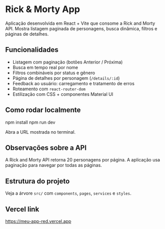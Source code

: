 # Rick & Morty App

Aplicação desenvolvida em React + Vite que consome a Rick and Morty API. Mostra listagem paginada de personagens, busca dinâmica, filtros e páginas de detalhes.

## Funcionalidades
- Listagem com paginação (botões Anterior / Próxima)
- Busca em tempo real por nome
- Filtros combináveis por status e gênero
- Página de detalhes por personagem (`/details/:id`)
- Feedback ao usuário: carregamento e tratamento de erros
- Roteamento com `react-router-dom`
- Estilização com CSS + componentes Material UI

## Como rodar localmente

npm install
npm run dev

Abra a URL mostrada no terminal.


## Observações sobre a API
A Rick and Morty API retorna 20 personagens por página. A aplicação usa paginação para navegar por todas as páginas.

## Estrutura do projeto
Veja a árvore `src/` com `components`, `pages`, `services` e `styles`.

## Vercel link
https://meu-app-red.vercel.app



